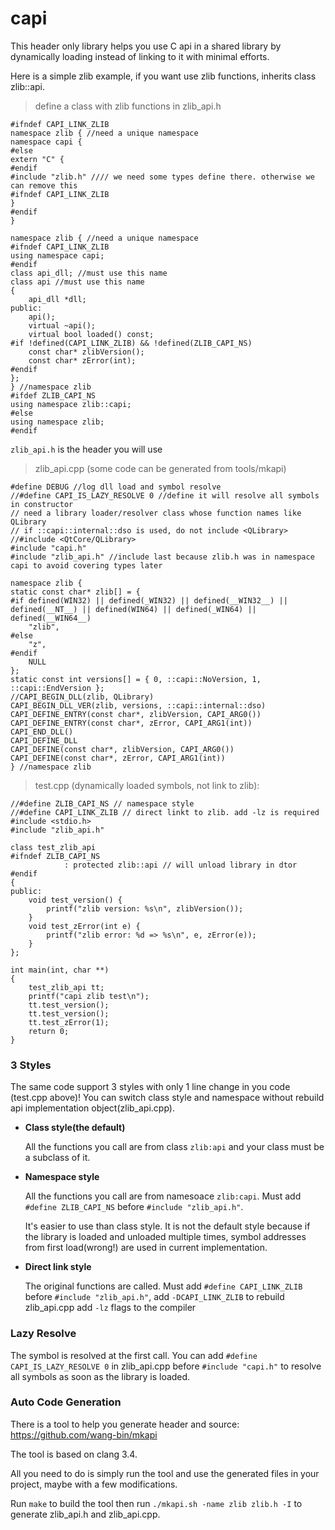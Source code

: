 # capi

This header only library helps you use C api in a shared library by dynamically loading instead of linking to it with minimal efforts.

Here is a simple zlib example, if you want use zlib functions, inherits class zlib::api.

>define a class with zlib functions in zlib_api.h

    #ifndef CAPI_LINK_ZLIB
    namespace zlib { //need a unique namespace
    namespace capi {
    #else
    extern "C" {
    #endif
    #include "zlib.h" //// we need some types define there. otherwise we can remove this
    #ifndef CAPI_LINK_ZLIB
    }
    #endif
    }

    namespace zlib { //need a unique namespace
    #ifndef CAPI_LINK_ZLIB
    using namespace capi;
    #endif
    class api_dll; //must use this name
    class api //must use this name
    {
        api_dll *dll;
    public:
        api();
        virtual ~api();
        virtual bool loaded() const;
    #if !defined(CAPI_LINK_ZLIB) && !defined(ZLIB_CAPI_NS)
        const char* zlibVersion();
        const char* zError(int);
    #endif
    };
    } //namespace zlib
    #ifdef ZLIB_CAPI_NS
    using namespace zlib::capi;
    #else
    using namespace zlib;
    #endif

`zlib_api.h` is the header you will use

>zlib_api.cpp (some code can be generated from  tools/mkapi)

    #define DEBUG //log dll load and symbol resolve
    //#define CAPI_IS_LAZY_RESOLVE 0 //define it will resolve all symbols in constructor
    // need a library loader/resolver class whose function names like QLibrary
    // if ::capi::internal::dso is used, do not include <QLibrary>
    //#include <QtCore/QLibrary>
    #include "capi.h"
    #include "zlib_api.h" //include last because zlib.h was in namespace capi to avoid covering types later

    namespace zlib {
    static const char* zlib[] = {
    #if defined(WIN32) || defined(_WIN32) || defined(__WIN32__) || defined(__NT__) || defined(WIN64) || defined(_WIN64) || defined(__WIN64__)
        "zlib",
    #else
        "z",
    #endif
        NULL
    };
    static const int versions[] = { 0, ::capi::NoVersion, 1, ::capi::EndVersion };
    //CAPI_BEGIN_DLL(zlib, QLibrary)
    CAPI_BEGIN_DLL_VER(zlib, versions, ::capi::internal::dso)
    CAPI_DEFINE_ENTRY(const char*, zlibVersion, CAPI_ARG0())
    CAPI_DEFINE_ENTRY(const char*, zError, CAPI_ARG1(int))
    CAPI_END_DLL()
    CAPI_DEFINE_DLL
    CAPI_DEFINE(const char*, zlibVersion, CAPI_ARG0())
    CAPI_DEFINE(const char*, zError, CAPI_ARG1(int))
    } //namespace zlib

>test.cpp (dynamically loaded symbols, not link to zlib):

    //#define ZLIB_CAPI_NS // namespace style
    //#define CAPI_LINK_ZLIB // direct linkt to zlib. add -lz is required
    #include <stdio.h>
    #include "zlib_api.h"

    class test_zlib_api
    #ifndef ZLIB_CAPI_NS
                : protected zlib::api // will unload library in dtor
    #endif
    {
    public:
        void test_version() {
            printf("zlib version: %s\n", zlibVersion());
        }
        void test_zError(int e) {
            printf("zlib error: %d => %s\n", e, zError(e));
        }
    };

    int main(int, char **)
    {
        test_zlib_api tt;
        printf("capi zlib test\n");
        tt.test_version();
        tt.test_version();
        tt.test_zError(1);
        return 0;
    }

### 3 Styles

The same code support 3 styles with only 1 line change in you code (test.cpp above)! You can switch class style and namespace without rebuild api implementation object(zlib_api.cpp).

- **Class style(the default)**

  All the functions you call are from class `zlib:api` and your class must be a subclass of it.

- **Namespace style**

  All the functions you call are from namesoace `zlib:capi`. Must add `#define ZLIB_CAPI_NS` before `#include "zlib_api.h"`.

  It's easier to use than class style. It is not the default style because if the library is loaded and unloaded multiple times, symbol addresses from first load(wrong!) are used in current implementation.

- **Direct link style**

  The original functions are called. Must add `#define CAPI_LINK_ZLIB` before `#include "zlib_api.h"`, add `-DCAPI_LINK_ZLIB` to rebuild zlib_api.cpp add `-lz` flags to the compiler

### Lazy Resolve

The symbol is resolved at the first call. You can add `#define CAPI_IS_LAZY_RESOLVE 0` in zlib_api.cpp before `#include "capi.h"` to resolve all symbols as soon as the library is loaded.

### Auto Code Generation

There is a tool to help you generate header and source: https://github.com/wang-bin/mkapi

The tool is based on clang 3.4.

All you need to do is simply run the tool and use the generated files in your project, maybe with a few modifications.

Run `make` to build the tool then run `./mkapi.sh -name zlib zlib.h -I` to generate zlib_api.h and zlib_api.cpp.
